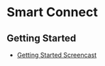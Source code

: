 # Smart Connect

## Getting Started
- [Getting Started Screencast](https://www.loom.com/share/3f1f96ec303a4d20a734e274bcd2f16d)